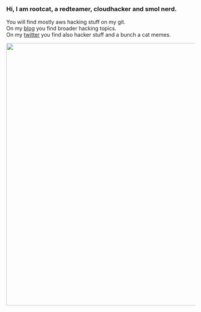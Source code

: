 ### Hi, I am rootcat, a redteamer, cloudhacker and smol nerd.    
You will find mostly aws hacking stuff on my git.    
On my [blog](www.rootcat.de/blog) you find broader hacking topics.   
On my [twitter](www.twitter.com/rootcathacking) you find also hacker stuff and a bunch a cat memes.
          
                 
<div id="header" align="center">
  <img src="https://media.giphy.com/media/rWiEbamfqOHrq/giphy.gif" width="700"/>
</div>



